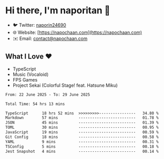 # Hi there, I'm naporitan 👋

- 🐦 Twitter: [naporin24690](https://twitter.com/naporin24690)
- 🌐 Website: [https://napochaan.com](https://napochaan.com)
- ✉️ Email: [contact@napochaan.com](mailto:contact@napochaan.com)

## What I Love ❤️
- TypeScript
- Music (Vocaloid)
- FPS Games
- Project Sekai (Colorful Stage! feat. Hatsune Miku)

<!--START_SECTION:waka-->

```txt
From: 22 June 2025 - To: 29 June 2025

Total Time: 54 hrs 13 mins

TypeScript      18 hrs 52 mins  >>>>>>>>>----------------   34.80 %
Markdown        57 mins         -------------------------   01.78 %
JSON            45 mins         -------------------------   01.39 %
TOML            30 mins         -------------------------   00.95 %
JavaScript      19 mins         -------------------------   00.59 %
Git Config      18 mins         -------------------------   00.58 %
YAML            9 mins          -------------------------   00.31 %
TSConfig        5 mins          -------------------------   00.18 %
Jest Snapshot   4 mins          -------------------------   00.14 %
```

<!--END_SECTION:waka-->

